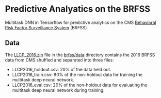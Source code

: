 # Predictive Analyatics on the BRFSS

Multitask DNN in Tensorflow for predictive analytics on the CMS [Behavioral Risk Factor Surveillance System](https://www.cdc.gov/brfss/index.html) (BRFSS).

## Data

The [LLCP_2016.zip](https://github.com/nrstott/brfss/blob/master/brfss/data/LLCP2016.zip) file in the [brfss/data](brfss/data) directory contains the 2016 BRFSS data from 
CMS shuffled and separated into three files:

* LLCP2016_holdout.csv: 20% of the data held out.
* LLCP2016_train.csv: 80% of the non-holdout data for training the multitask deep neural network.
* LLCP2016_eval.csv: 20% of the non-holdout data for evaluating the multitask deep neural network during training.
